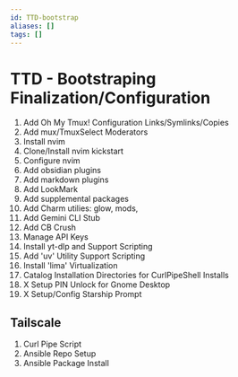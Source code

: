 ```yaml
---
id: TTD-bootstrap
aliases: []
tags: []
---
```



# TTD - Bootstraping Finalization/Configuration

1. Add Oh My Tmux! Configuration Links/Symlinks/Copies
1. Add mux/TmuxSelect Moderators
1. Install nvim
1. Clone/Install nvim kickstart
1. Configure nvim
1. Add obsidian plugins
1. Add markdown plugins
1. Add LookMark
1. Add supplemental packages
1. Add Charm utilies: glow, mods,
1. Add Gemini CLI Stub
1. Add CB Crush
1. Manage API Keys
1. Install yt-dlp and Support Scripting
1. Add 'uv' Utility Support Scripting
1. Install 'lima' Virtualization
1. Catalog Installation Directories for CurlPipeShell Installs
1. X Setup PIN Unlock for Gnome Desktop
1. X Setup/Config Starship Prompt

## Tailscale

 1. Curl Pipe Script
 1. Ansible Repo Setup
 1. Ansible Package Install
